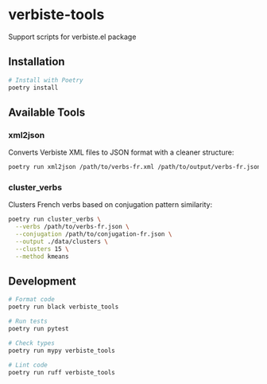 # verbiste-tools

Support scripts for verbiste.el package

## Installation

```bash
# Install with Poetry
poetry install
```

## Available Tools

### xml2json

Converts Verbiste XML files to JSON format with a cleaner structure:

```bash
poetry run xml2json /path/to/verbs-fr.xml /path/to/output/verbs-fr.json
```

### cluster_verbs

Clusters French verbs based on conjugation pattern similarity:

```bash
poetry run cluster_verbs \
  --verbs /path/to/verbs-fr.json \
  --conjugation /path/to/conjugation-fr.json \
  --output ./data/clusters \
  --clusters 15 \
  --method kmeans
```

## Development

```bash
# Format code
poetry run black verbiste_tools

# Run tests
poetry run pytest

# Check types
poetry run mypy verbiste_tools

# Lint code
poetry run ruff verbiste_tools
```